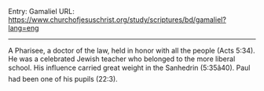 Entry: Gamaliel
URL: https://www.churchofjesuschrist.org/study/scriptures/bd/gamaliel?lang=eng

---

A Pharisee, a doctor of the law, held in honor with all the people (Acts 5:34). He was a celebrated Jewish teacher who belonged to the more liberal school. His influence carried great weight in the Sanhedrin (5:35â40). Paul had been one of his pupils (22:3).
